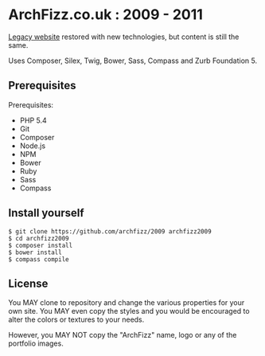 ArchFizz.co.uk : 2009 - 2011
============================

[Legacy website](http://2009.archfizz.org/) restored with new technologies, but content is still the same.

Uses Composer, Silex, Twig, Bower, Sass, Compass and Zurb Foundation 5.


Prerequisites
-------------

Prerequisites:

  * PHP 5.4
  * Git
  * Composer
  * Node.js
  * NPM
  * Bower
  * Ruby
  * Sass
  * Compass


Install yourself
----------------

    $ git clone https://github.com/archfizz/2009 archfizz2009
    $ cd archfizz2009
    $ composer install
    $ bower install
    $ compass compile


License
-------

You MAY clone to repository and change the various properties for your own site.
You MAY even copy the styles and you would be encouraged to alter the colors or textures to your needs.

However, you MAY NOT copy the "ArchFizz" name, logo or any of the portfolio images.
